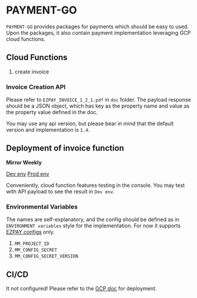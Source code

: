 # PAYMENT-GO

`PAYMENT-GO` provides packages for payments which should be easy to used. Upon the packages, it also contain payment implementation leveraging GCP cloud functions.

## Cloud Functions

1. create invoice

### Invoice Creation API

Please refer to `EZPAY_INVOICE_1_2_1.pdf` in `doc` folder. The payload response should be a JSON object, which has key as the property name and value as the property value defined in the doc.

You may use any api version, but please bear in mind that the default version and implementation is `1.4`.

## Deployment of invoice function

**Mirror Weekly**

[Dev env](https://console.cloud.google.com/functions/details/asia-east1/weekly-subscribtion-ezpay-invoice-issuer?authuser=2&project=mirrormedia-1470651750304)
[Prod env](https://console.cloud.google.com/functions/details/asia-east1/weekly-subscribtion-ezpay-invoice-issuer-prod?authuser=2&project=mirrormedia-1470651750304)

Conveniently, cloud function features testing in the console. You may test with API payload to see the result in `Dev env`.

### Environmental Variables

The names are self-explanatory, and the config should be defined as in `ENVIRONMENT variables` style for the implementation. For now it supports [EZPAY configs](https://github.com/mirror-media/payment-go/blob/1db4f4e099f617a62daad373987b244b4fd105ed/pkg/invoice/ezpay/config.go) only.

1. `MM_PROJECT_ID`
2. `MM_CONFIG_SECRET`
3. `MM_CONFIG_SECRET_VERSION`

## CI/CD

It not configured! Please refer to the [GCP doc](https://cloud.google.com/functions/docs/deploying) for deployment.
